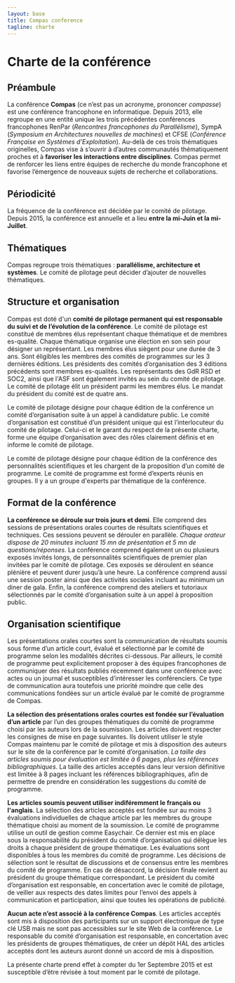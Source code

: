 ```yaml
---
layout: base
title: Compas conference
tagline: charte
---
```


# Charte de la conférence

## Préambule

La conférence **Compas** (ce n’est pas un acronyme, prononcer *compasse*) est une conférence francophone en informatique. Depuis 2013, elle regroupe en une entité unique les trois précédentes conférences francophones RenPar (*Rencontres francophones du Parallélisme*), SympA (*Symposium en Architectures nouvelles de machines*) et CFSE (*Conférence Française en Systèmes d’Exploitation*). Au-delà de ces trois thématiques originelles, Compas vise à s’ouvrir à d’autres communautés thématiquement proches et à **favoriser les interactions entre disciplines**. Compas permet de renforcer les liens entre équipes de recherche du monde francophone et favorise l’émergence de nouveaux sujets de recherche et collaborations.



## Périodicité

La fréquence de la conférence est décidée par le comité de pilotage. Depuis 2015, la conférence est annuelle et a lieu **entre la mi-Juin et la mi-Juillet**.



## Thématiques

Compas regroupe trois thématiques : **parallélisme, architecture et systèmes**. Le comité de pilotage peut décider d’ajouter de nouvelles thématiques.



## Structure et organisation


Compas est doté d'un **comité de pilotage permanent qui est responsable du suivi et de l’évolution de la conférence**. Le comité de pilotage est constitué de membres élus représentant chaque thématique et de membres es-qualité. Chaque thématique organise une élection en son sein pour désigner un représentant. Les membres élus siègent pour une durée de 3 ans. Sont éligibles les membres des comités de programmes sur les 3 dernières éditions. Les présidents des comités d’organisation des 3 éditions précédents sont membres es-qualités. Les représentants des GdR RSD et SOC2, ainsi que l'ASF sont également invités au sein du comité de pilotage. Le comité de pilotage élit un président parmi les membres élus. Le mandat du président du comité est de quatre ans.


Le comité de pilotage désigne pour chaque édition de la conférence un comité d’organisation suite à un appel à candidature public. Le comité d’organisation est constitué d’un président unique qui est l’interlocuteur du comité de pilotage. Celui-ci et le garant du respect de la présente charte, forme une équipe d’organisation avec des rôles clairement définis et en informe le comité de pilotage.


Le comité de pilotage désigne pour chaque édition de la conférence des personnalités scientifiques et les chargent de la proposition d’un comité de programme. Le comité de programme est formé d’experts réunis en groupes. Il y a un groupe d'experts par thématique de la conférence.



## Format de la conférence


**La conférence se déroule sur trois jours et demi**. Elle comprend des sessions de présentations orales courtes de résultats scientifiques et techniques. Ces sessions peuvent se dérouler en parallèle. *Chaque orateur dispose de 20 minutes incluant 15 mn de présentation et 5 mn de questions/réponses*. La conférence comprend également un ou plusieurs exposés invités longs, de personnalités scientifiques de premier plan invitées par le comité de pilotage. Ces exposés se déroulent en séance plénière et peuvent durer jusqu’à une heure. La conférence comprend aussi une session poster ainsi que des activités sociales incluant au minimum un diner de gala. Enfin, la conférence comprend des ateliers et tutoriaux sélectionnés par le comité d’organisation suite à un appel à proposition public.



## Organisation scientifique

Les présentations orales courtes sont la communication de résultats soumis sous forme d’un article court, évalué et sélectionné par le comité de programme selon les modalités décrites ci-dessous. Par ailleurs, le comité de programme peut explicitement proposer à des équipes francophones de communiquer des résultats publiés récemment dans une conférence avec actes ou un journal et susceptibles d’intéresser les conférenciers. Ce type de communication aura toutefois une priorité moindre que celle des communications fondées sur un article évalué par le comité de programme de Compas.


**La sélection des présentations orales courtes est fondée sur l’évaluation d’un article** par l’un des groupes thématiques du comité de programme choisi par les auteurs lors de la soumission. Les articles doivent respecter les consignes de mise en page suivantes. Ils doivent utiliser le style Compas maintenu par le comité de pilotage et mis à disposition des auteurs sur le site de la conférence par le comité d’organisation. *La taille des articles soumis pour évaluation est limitée à 6 pages, plus les références bibliographiques*. La taille des articles acceptés dans leur version définitive est limitée à 8 pages incluant les références bibliographiques, afin de permettre de prendre en considération les suggestions du comité de programme.


**Les articles soumis peuvent utiliser indiféremment le français ou l'anglais**. La sélection des articles acceptés est fondée sur au moins 3 évaluations individuelles de chaque article par les membres du groupe thématique choisi au moment de la soumission. Le comité de programme utilise un outil de gestion comme Easychair. Ce dernier est mis en place sous la responsabilité du président du comité d’organisation qui délègue les droits à chaque président de groupe thématique. Les évaluations sont disponibles à tous les membres du comité de programme. Les décisions de sélection sont le résultat de discussions et de consensus entre les membres du comité de programme. En cas de désaccord, la décision finale revient au président du groupe thématique correspondant. Le président du comité d’organisation est responsable, en concertation avec le comité de pilotage, de veiller aux respects des dates limites pour l’envoi des appels à communication et participation, ainsi que toutes les opérations de publicité.


**Aucun acte n’est associé à la conférence Compas**. Les articles acceptés sont mis à disposition des participants sur un support électronique de type clé USB mais ne sont pas accessibles sur le site Web de la conférence. Le responsable du comité d’organisation est responsable, en concertation avec les présidents de groupes thématiques, de créer un dépôt HAL des articles acceptés dont les auteurs auront donné un accord de mis à disposition.

La présente charte prend effet à compter du 1er Septembre 2015 et est susceptible d’être révisée à tout moment par le comité de pilotage.
